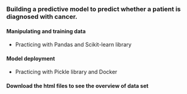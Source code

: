 ### Building a predictive model to predict whether a patient is diagnosed with cancer.

#### Manipulating and training data 
- Practicing with Pandas and Scikit-learn library

#### Model deployment
- Practicing with Pickle library and Docker 

#### Download the html files to see the overview of data set
